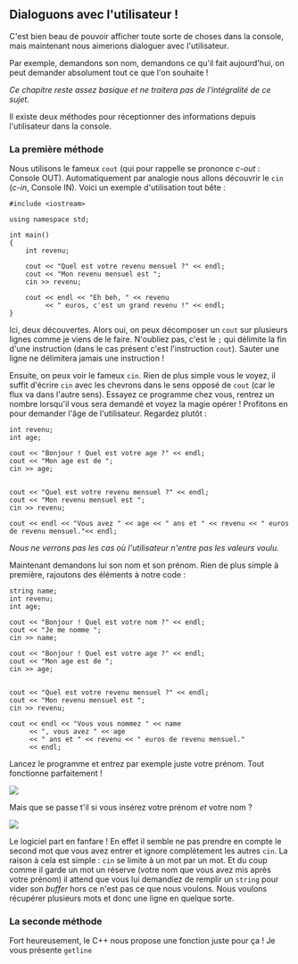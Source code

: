 ## Dialoguons avec l'utilisateur !

C'est bien beau de pouvoir afficher toute sorte de choses dans la console, mais
maintenant nous aimerions dialoguer avec l'utilisateur.

Par exemple, demandons son nom, demandons ce qu'il fait aujourd'hui, on peut
demander absolument tout ce que l'on souhaite !

*Ce chapitre reste assez basique et ne traitera pas de l'intégralité de ce 
sujet.*

Il existe deux méthodes pour réceptionner des informations depuis l'utilisateur
dans la console.

### La première méthode

Nous utilisons le fameux ```cout``` (qui pour rappelle se prononce *c-out* :
Console OUT). Automatiquement par analogie nous allons découvrir le ```cin```
(*c-in*, Console IN). Voici un exemple d'utilisation tout bête :

    #include <iostream>
    
    using namespace std;
    
    int main()
    {
        int revenu;
        
        cout << "Quel est votre revenu mensuel ?" << endl;
        cout << "Mon revenu mensuel est ";
        cin >> revenu;
        
        cout << endl << "Eh beh, " << revenu 
             << " euros, c'est un grand revenu !" << endl;
    }
    
Ici, deux découvertes. Alors oui, on peux décomposer un ```cout``` sur plusieurs
lignes comme je viens de le faire. N'oubliez pas, c'est le ```;``` qui délimite
la fin d'une instruction (dans le cas présent c'est l'instruction ```cout```).
Sauter une ligne ne délimitera jamais une instruction !

Ensuite, on peux voir le fameux ```cin```. Rien de plus simple vous le voyez,
il suffit d'écrire ```cin``` avec les chevrons dans le sens opposé de
```cout``` (car le flux va dans l'autre sens). Essayez ce programme chez vous,
rentrez un nombre lorsqu'il vous sera demandé et voyez la magie opérer !
Profitons en pour demander l'âge de l'utilisateur. Regardez plutôt :

    int revenu;
    int age;
    
    cout << "Bonjour ! Quel est votre age ?" << endl;
    cout << "Mon age est de ";
    cin >> age;


    cout << "Quel est votre revenu mensuel ?" << endl;
    cout << "Mon revenu mensuel est ";
    cin >> revenu;

    cout << endl << "Vous avez " << age << " ans et " << revenu << " euros de revenu mensuel."<< endl;
    
*Nous ne verrons pas les cas où l'utilisateur n'entre pas les valeurs voulu.*

Maintenant demandons lui son nom et son prénom. Rien de plus simple à première,
rajoutons des éléments à notre code :

    string name;
    int revenu;
    int age;

    cout << "Bonjour ! Quel est votre nom ?" << endl;
    cout << "Je me nomme ";
    cin >> name;

    cout << "Bonjour ! Quel est votre age ?" << endl;
    cout << "Mon age est de ";
    cin >> age;


    cout << "Quel est votre revenu mensuel ?" << endl;
    cout << "Mon revenu mensuel est ";
    cin >> revenu;

    cout << endl << "Vous vous nommez " << name
         << ", vous avez " << age
         << " ans et " << revenu << " euros de revenu mensuel."
         << endl;

Lancez le programme et entrez par exemple juste votre prénom. Tout fonctionne
parfaitement !

![](Screenshot_2015-07-23_12-38-59.png)

Mais que se passe t'il si vous insérez votre prénom *et* votre nom ?

![](Screenshot_2015-07-23_12-41-06.png)

Le logiciel part en fanfare ! En effet il semble ne pas prendre en compte le
second mot que vous avez entrer et ignore complètement les autres ```cin```. La
raison à cela est simple : ```cin``` se limite à un mot par un mot. Et du coup
comme il garde un mot un réserve (votre nom que vous avez mis après votre
prénom) il attend que vous lui demandiez de remplir un ```string``` pour vider
son *buffer* hors ce n'est pas ce que nous voulons.  Nous voulons récupérer
plusieurs mots et donc une ligne en quelque sorte.

### La seconde méthode

Fort heureusement, le C++ nous propose une fonction juste pour ça ! Je vous
présente ```getline```